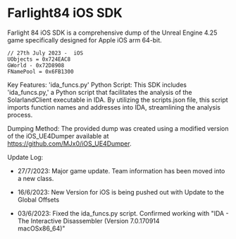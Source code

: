 # Farlight84 iOS SDK
Farlight 84 iOS SDK is a comprehensive dump of the Unreal Engine 4.25 game specifically designed for Apple iOS arm 64-bit. 
    
    // 27th July 2023 -  iOS 
    UObjects = 0x724EAC8
    GWorld - 0x72D8908
    FNamePool = 0x6FB1300


Key Features:
'ida_funcs.py' Python Script: This SDK includes 'ida_funcs.py,' a Python script that facilitates the analysis of the SolarlandClient
executable in IDA. By utilizing the scripts.json file, this script imports function names and addresses into IDA, streamlining the
analysis process.

Dumping Method:
The provided dump was created using a modified version of the iOS_UE4Dumper available at https://github.com/MJx0/iOS_UE4Dumper.

Update Log:
- 27/7/2023: Major game update. Team information has been moved into a new class.

- 16/6/2023: New Version for iOS is being pushed out with Update to the Global Offsets

- 03/6/2023: Fixed the ida_funcs.py script. Confirmed working with "IDA - The Interactive Disassembler (Version 7.0.170914        
macOSx86_64)"
